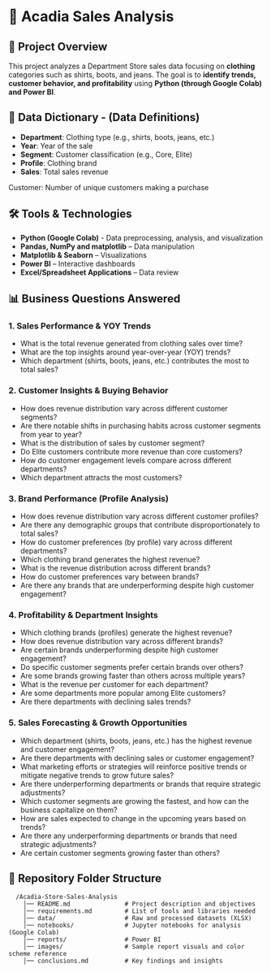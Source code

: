 # 🏬 Acadia Sales Analysis

## 📌 Project Overview
 This project analyzes a Department Store sales data focusing on **clothing** categories such as shirts, boots, and jeans. 
 The goal is to **identify trends, customer   behavior, and profitability** using **Python (through Google Colab) and Power BI**.

## 🚀 Data Dictionary - (Data Definitions)

- **Department**: Clothing type (e.g., shirts, boots, jeans, etc.)
- **Year**: Year of the sale
- **Segment**: Customer classification (e.g., Core, Elite)
- **Profile**: Clothing brand
- **Sales**: Total sales revenue

Customer: Number of unique customers making a purchase

## 🛠 Tools & Technologies
   - **Python (Google Colab)** -  Data preprocessing, analysis, and visualization
   - **Pandas, NumPy and matplotlib** – Data manipulation
   - **Matplotlib & Seaborn** – Visualizations
   - **Power BI** – Interactive dashboards
   - **Excel/Spreadsheet Applications** – Data review

## 📊 Business Questions Answered
### **1. Sales Performance & YOY Trends**  
- What is the total revenue generated from clothing sales over time?
- What are the top insights around year-over-year (YOY) trends?
- Which department (shirts, boots, jeans, etc.) contributes the most to total sales?

### **2. Customer Insights & Buying Behavior**  
- How does revenue distribution vary across different customer segments?
- Are there notable shifts in purchasing habits across customer segments from year to year?
- What is the distribution of sales by customer segment? 
- Do Elite customers contribute more revenue than core customers?
- How do customer engagement levels compare across different departments?
- Which department attracts the most customers?

### **3. Brand Performance (Profile Analysis)**
- How does revenue distribution vary across different customer profiles?
- Are there any demographic groups that contribute disproportionately to total sales?
- How do customer preferences (by profile) vary across different departments?
- Which clothing brand generates the highest revenue? 
- What is the revenue distribution across different brands?   
- How do customer preferences vary between brands?  
- Are there any brands that are underperforming despite high customer engagement?  

### **4. Profitability & Department Insights**  
- Which clothing brands (profiles) generate the highest revenue?
- How does revenue distribution vary across different brands?
- Are certain brands underperforming despite high customer engagement?
- Do specific customer segments prefer certain brands over others?
- Are some brands growing faster than others across multiple years?
- What is the revenue per customer for each department?  
- Are some departments more popular among Elite customers?  
- Are there departments with declining sales trends?  

### **5. Sales Forecasting & Growth Opportunities**  
- Which department (shirts, boots, jeans, etc.) has the highest revenue and customer engagement?
- Are there departments with declining sales or customer engagement?
- What marketing efforts or strategies will reinforce positive trends or mitigate negative trends to grow future sales?
- Are there underperforming departments or brands that require strategic adjustments?
- Which customer segments are growing the fastest, and how can the business capitalize on them?
- How are sales expected to change in the upcoming years based on trends?  
- Are there any underperforming departments or brands that need strategic adjustments?  
- Are certain customer segments growing faster than others?  

## 📂 Repository Folder Structure
```
  /Acadia-Store-Sales-Analysis
    │── README.md               # Project description and objectives
    │── requirements.md         # List of tools and libraries needed
    │── data/                   # Raw and processed datasets (XLSX)
    │── notebooks/              # Jupyter notebooks for analysis (Google Colab)
    │── reports/                # Power BI
    │── images/                 # Sample report visuals and color scheme reference
    │── conclusions.md          # Key findings and insights
```

